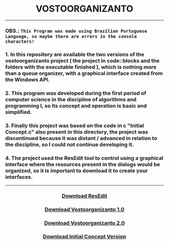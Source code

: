 <h1 align="center"> VOSTOORGANIZANTO </h1>


---

### OBS.: `This Program was made using Brazilian Portuguese Language, so maybe there are errors in the console characters!`

### 1. In this repository are available the two versions of the vostoorganizanto project ( the project in code::blocks and the folders with the executable finished ), which is nothing more than a queue organizer, with a graphical interface created from the Windows API.

### 2. This program was developed during the first period of computer science in the discipline of algorithms and programming I, so its concept and operation is basic and simplified. 

### 3. Finally this project was based on the code in c "Initial Concept.c" also present in this directory, the project was discontinued because it was distant / advanced in relation to the discipline, so I could not continue developing it.

### 4. The project used the ResEdit tool to control using a graphical interface where the resources present in the dialogs would be organized, so it is important to download it to create your interfaces.

---

### <p align="center"> <a href="https://mega.nz/folder/1AYTxJqR#HCTfbvLnWWqwG8Nm0iy3UA" title="Resource Editor"> Download ResEdit </a> </p>
### <p align="center"> <a href="https://mega.nz/folder/RdZ0iBLQ#4DcYSqqOo8FyFfm_npI2jg" title="Version 1.0"> Download Vostoorganizanto 1.0 </a> </p>
### <p align="center"> <a href="https://mega.nz/folder/1NZD1JqD#Xl1SeN-nAFqebOQI23aFAw" title="Version 2.0"> Download Vostoorganizanto 2.0 </a> </p>
### <p align="center"> <a href="https://mega.nz/folder/NRIHwa4Z#UvfJH4vxyYkWOd8BCltR7Q" title="Concept Program"> Download Initial Concept Version </a> </p>

